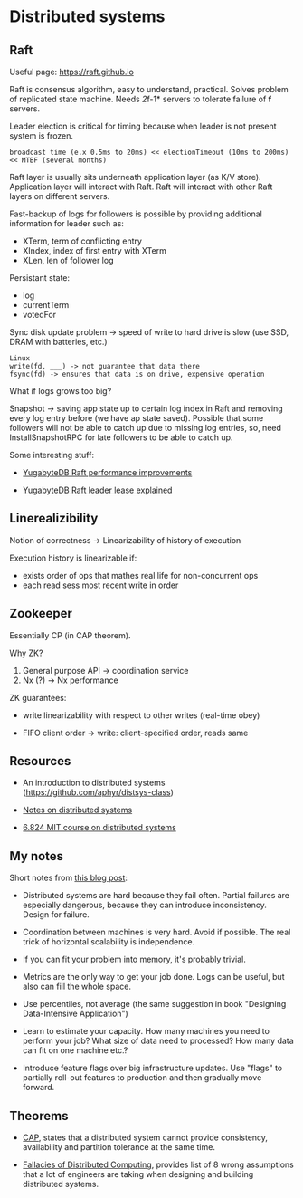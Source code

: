# Distributed systems

## Raft

Useful page: https://raft.github.io

Raft is consensus algorithm, easy to understand, practical. Solves problem of replicated state machine.
Needs *2*f-1* servers to tolerate failure of **f** servers. 

Leader election is critical for timing because when leader is not present system is frozen.

```
broadcast time (e.x 0.5ms to 20ms) << electionTimeout (10ms to 200ms) << MTBF (several months)
```

Raft layer is usually sits underneath application layer (as K/V store). 
Application layer will interact with Raft. Raft will interact with other Raft layers on different servers.

Fast-backup of logs for followers is possible by providing additional information for leader such as:

- XTerm, term of conflicting entry
- XIndex, index of first entry with XTerm
- XLen, len of follower log

Persistant state:

- log
- currentTerm
- votedFor

Sync disk update problem -> speed of write to hard drive is slow (use SSD, DRAM with batteries, etc.)

```
Linux
write(fd, ___) -> not guarantee that data there
fsync(fd) -> ensures that data is on drive, expensive operation
```

What if logs grows too big?

Snapshot -> saving app state up to certain log index in Raft and removing every log entry before (we have ap state saved).
Possible that some followers will not be able to catch up due to missing log entries, so, need InstallSnapshotRPC for late followers to be able to catch up.

Some interesting stuff:

- [YugabyteDB Raft performance improvements](https://github.com/YugaByte/yugabyte-db/blob/master/architecture/design/docdb-raft-enhancements.md)

- [YugabyteDB Raft leader lease explained](https://blog.yugabyte.com/low-latency-reads-in-geo-distributed-sql-with-raft-leader-leases/)

## Linerealizibility

Notion of correctness -> Linearizability of history of execution

Execution history is linearizable if:

- exists order of ops that mathes real life for non-concurrent ops
- each read sess most recent write in order

## Zookeeper

Essentially CP (in CAP theorem).

Why ZK?

1. General purpose API -> coordination service
2. Nx (?) -> Nx performance

ZK guarantees:

- write linearizability with respect to other writes (real-time obey)

- FIFO client order -> write: client-specified order, reads same

## Resources

- An introduction to distributed systems (https://github.com/aphyr/distsys-class)

- [Notes on distributed systems](https://www.the-paper-trail.org/post/2014-08-09-distributed-systems-theory-for-the-distributed-systems-engineer/)

- [6.824 MIT course on distributed systems](https://pdos.csail.mit.edu/6.824)

## My notes

Short notes from [this blog post](https://www.somethingsimilar.com/2013/01/14/notes-on-distributed-systems-for-young-bloods/):

- Distributed systems  are hard because they fail often. Partial failures are especially dangerous, because they can introduce inconsistency. Design for failure.

- Coordination between machines is very hard. Avoid if possible. The real trick of horizontal scalability is independence.

- If you can fit your problem into memory, it's probably trivial.

- Metrics are the only way to get your job done. Logs can be useful, but also can fill the whole space.

- Use percentiles, not average (the same suggestion in book "Designing Data-Intensive Application")

- Learn to estimate your capacity. How many machines you need to perform your job? What size of data need to processed? How many data can fit on one machine etc.?

- Introduce feature flags over big infrastructure updates. Use "flags" to partially roll-out features to production and then gradually move forward.

## Theorems

- [CAP](https://en.wikipedia.org/wiki/CAP_theorem), states that a distributed system cannot provide consistency, availability and partition tolerance at the same time.

- [Fallacies of Distributed Computing](https://en.wikipedia.org/wiki/Fallacies_of_Distributed_Computing), provides list of 8 wrong assumptions that a lot of engineers are taking when designing and building distributed systems.
